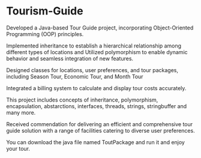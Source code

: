 # Tourism-Guide

Developed a Java-based Tour Guide project, incorporating Object-Oriented Programming (OOP) principles.

Implemented inheritance to establish a hierarchical relationship among different types of locations and Utilized polymorphism to enable dynamic behavior and seamless integration of new features.

Designed classes for locations, user preferences, and tour packages, including Season Tour, Economic Tour, and Month Tour

Integrated a billing system to calculate and display tour costs accurately.

This project includes concepts of inheritance, polymorphism, encapsulation, abstarctions, interfaces, threads, strings, stringbuffer and many more.

Received commendation for delivering an efficient and comprehensive tour guide solution with a range of facilities catering to diverse user preferences.

You can download the java file named ToutPackage and run it and enjoy your tour.
